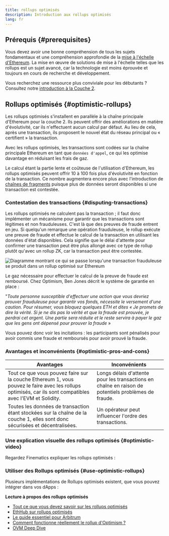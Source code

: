 ```yaml
---
title: rollups optimisés
description: Introduction aux rollups optimisés
lang: fr
---
```


## Prérequis {#prerequisites}

Vous devez avoir une bonne compréhension de tous les sujets fondamentaux et une compréhension approfondie de la [mise à l'échelle d'Ethereum](/developers/docs/scaling/). La mise en œuvre de solutions de mise à l'échelle telles que les rollups est un sujet avancé, car la technologie est moins éprouvée et toujours en cours de recherche et développement.

Vous recherchez une ressource plus conviviale pour les débutants ? Consultez notre [introduction à la Couche 2](/layer-2/).

## Rollups optimisés {#optimistic-rollups}

Les rollups optimisés s'installent en parallèle à la chaîne principale d'Ethereum pour la couche 2. Ils peuvent offrir des améliorations en matière d'évolutivité, car ils n'effectuent aucun calcul par défaut. Au lieu de cela, après une transaction, ils proposent le nouvel état du réseau principal ou « certifient » la transaction.

Avec les rollups optimisés, les transactions sont codées sur la chaîne principale Ethereum en tant que `données d'appel`, ce qui les optimise davantage en réduisant les frais de gaz.

Le calcul étant la partie lente et coûteuse de l'utilisation d'Ethereum, les rollups optimisés peuvent offrir 10 à 100 fois plus d'évolutivité en fonction de la transaction. Ce nombre augmentera encore plus avec l'introduction de [chaînes de fragments](/roadmap/danksharding) puisque plus de données seront disponibles si une transaction est contestée.

### Contestation des transactions {#disputing-transactions}

Les rollups optimisés ne calculent pas la transaction ; il faut donc implémenter un mécanisme pour garantir que les transactions sont légitimes et non frauduleuses. C'est là que des preuves de fraude entrent en jeu. Si quelqu'un remarque une opération frauduleuse, le rollup exécute une preuve de fraude et effectue le calcul de la transaction en utilisant les données d'état disponibles. Cela signifie que le délai d'attente pour confirmer une transaction peut être plus allongé avec ce type de rollup plutôt qu'avec un rollup ZK, car la transaction peut être contestée.

![Diagramme montrant ce qui se passe lorsqu'une transaction frauduleuse se produit dans un rollup optimisé sur Ethereum](./optimistic-rollups.png)

Le gaz nécessaire pour effectuer le calcul de la preuve de fraude est remboursé. Chez Optimism, Ben Jones décrit le système de garantie en place :

"_Toute personne susceptible d'effectuer une action que vous devriez prouver frauduleuse pour garantir vos fonds, nécessite le versement d'une caution. Pour résumer, vous bloquez quelques ETH et dites « Je promets de dire la vérité. Si je ne dis pas la vérité et que la fraude est prouvée, je perdrai cet argent. Une partie sera réduite et le reste servira à payer le gaz que les gens ont dépensé pour prouver la fraude_ »

Vous pouvez donc voir les incitations : les participants sont pénalisés pour avoir commis une fraude et remboursés pour avoir prouvé la fraude.

### Avantages et inconvénients {#optimistic-pros-and-cons}

| Avantages                                                                                                                                                 | Inconvénients                                                                                       |
| --------------------------------------------------------------------------------------------------------------------------------------------------------- | --------------------------------------------------------------------------------------------------- |
| Tout ce que vous pouvez faire sur la couche Ethereum 1, vous pouvez le faire avec les rollups optimisés, car ils sont compatibles avec l'EVM et Solidity. | Longs délais d'attente pour les transactions en chaîne en raison de potentiels problèmes de fraude. |
| Toutes les données de transaction étant stockées sur la chaîne de la couche 1, elles sont donc sécurisées et décentralisées.                              | Un opérateur peut influencer l'ordre des transactions.                                              |

### Une explication visuelle des rollups optimisés {#optimistic-video}

Regardez Finematics expliquer les rollups optimisés :

<YouTube id="7pWxCklcNsU" start="263" />

### Utiliser des Rollups optimisés {#use-optimistic-rollups}

Plusieurs implémentations de Rollups optimisés existent, que vous pouvez intégrer dans vos dApps :

<RollupProductDevDoc rollupType="optimistic" />

**Lecture à propos des rollups optimisés**

- [Tout ce que vous devez savoir sur les rollups optimisés](https://research.paradigm.xyz/rollups)
- [EthHub sur rollups optimisés](https://docs.ethhub.io/ethereum-roadmap/layer-2-scaling/optimistic_rollups/)
- [Le guide essentiel pour Arbitrum](https://newsletter.banklesshq.com/p/the-essential-guide-to-arbitrum)
- [Comment fonctionne réellement le rollup d'Optimism ?](https://research.paradigm.xyz/optimism)
- [OVM Deep Dive](https://medium.com/ethereum-optimism/ovm-deep-dive-a300d1085f52)
